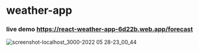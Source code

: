 # weather-app

### live demo https://react-weather-app-6d22b.web.app/forecast

![screenshot-localhost_3000-2022 05 28-23_00_44](https://user-images.githubusercontent.com/102978109/170843002-07128ada-955a-4d63-9134-3d5b6e5cc546.png)
